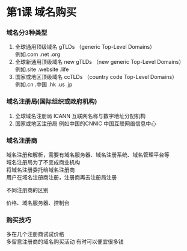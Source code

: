 # 第1课 域名购买

### 域名分3种类型
    
1. 全球通用顶级域名 gTLDs （generic Top-Level Domains）  
   例如.com .net .org
2. 全球新通用顶级域名 new gTLDs （new generic Top-Level Domains）  
   例如.site .website .life
3. 国家或地区顶级域名 ccTLDs （country code Top-Level Domains）  
   例如.cn .中国 .hk .us .jp
    
### 域名注册局(国际组织或政府机构)
    
1. 全球域名注册局 ICANN 互联网名称与数字地址分配机构
2. 国家或地区注册局 例如中国的CNNIC 中国互联网络信息中心 
    
### 域名注册商

域名注册和解析，需要有域名服务器、域名注册系统、域名管理平台等  
域名注册局为了不变成商业机构  
将域名注册委托给域名注册商  
用户在域名注册商注册，注册商再去注册局注册  
    
不同注册商的区别
    
价格、域名服务器、控制台
    
### 购买技巧

多在几个注册商试试价格  
多留意注册商的域名购买活动 有时可以便宜很多钱  

    

